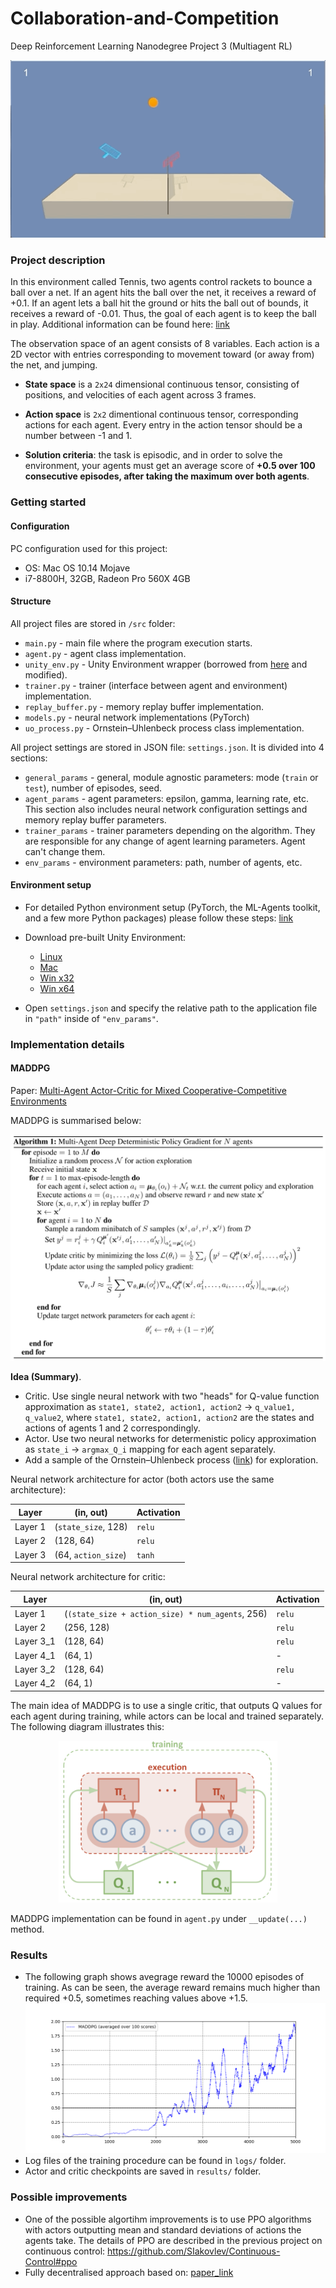 # Collaboration-and-Competition

Deep Reinforcement Learning Nanodegree Project 3 (Multiagent RL)

<p align="center">
<img src="results/tennis.gif"/>
</p>

### Project description

In this environment called Tennis, two agents control rackets to bounce a ball over a net. If an agent hits the ball over the net, it receives a reward of +0.1. If an agent lets a ball hit the ground or hits the ball out of bounds, it receives a reward of -0.01. Thus, the goal of each agent is to keep the ball in play. Additional information can be found here: [link]()

The observation space of an agent consists of 8 variables. Each action is a 2D vector with entries corresponding to movement toward (or away from) the net, and jumping.

- **State space** is a `2x24` dimensional continuous tensor, consisting of positions, and velocities of each agent across 3 frames.

- **Action space** is `2x2` dimentional continuous tensor, corresponding actions for each agent. Every entry in the action tensor should be a number between -1 and 1.

- **Solution criteria**: the task is episodic, and in order to solve the environment, your agents must get an average score of **+0.5 over 100 consecutive episodes, after taking the maximum over both agents**.

### Getting started

#### Configuration

PC configuration used for this project:
- OS: Mac OS 10.14 Mojave
- i7-8800H, 32GB, Radeon Pro 560X 4GB

#### Structure

All project files are stored in `/src` folder:
- `main.py` - main file where the program execution starts.
- `agent.py` - agent class implementation.
- `unity_env.py` - Unity Environment wrapper (borrowed from [here](https://github.com/Unity-Technologies/ml-agents/blob/master/gym-unity/gym_unity/envs/unity_env.py) and modified).
- `trainer.py` - trainer (interface between agent and environment) implementation.
- `replay_buffer.py` - memory replay buffer implementation.
- `models.py` - neural network implementations (PyTorch)
- `uo_process.py` - Ornstein–Uhlenbeck process class implementation.

All project settings are stored in JSON file: `settings.json`. It is divided into 4 sections: 
- `general_params` - general, module agnostic parameters: mode (`train` or `test`), number of episodes, seed.
- `agent_params` - agent parameters: epsilon, gamma, learning rate, etc. This section also includes neural network configuration settings and memory replay buffer parameters.
- `trainer_params` - trainer parameters depending on the algorithm. They are responsible for any change of agent learning parameters. Agent can't change them.
- `env_params` - environment parameters: path, number of agents, etc.

#### Environment setup

- For detailed Python environment setup (PyTorch, the ML-Agents toolkit, and a few more Python packages) please follow these steps: [link](https://github.com/udacity/deep-reinforcement-learning#dependencies)

- Download pre-built Unity Environment:
  - [Linux](https://s3-us-west-1.amazonaws.com/udacity-drlnd/P3/Tennis/Tennis_Linux.zip)
  - [Mac](https://s3-us-west-1.amazonaws.com/udacity-drlnd/P3/Tennis/Tennis.app.zip)
  - [Win x32](https://s3-us-west-1.amazonaws.com/udacity-drlnd/P3/Tennis/Tennis_Windows_x86.zip)
  - [Win x64](https://s3-us-west-1.amazonaws.com/udacity-drlnd/P3/Tennis/Tennis_Windows_x86_64.zip)

 - Open `settings.json` and specify the relative path to the application file in `"path"` inside of `"env_params"`.

### Implementation details

#### MADDPG

Paper: [Multi-Agent Actor-Critic for Mixed Cooperative-Competitive Environments](https://arxiv.org/abs/1706.02275)

MADDPG is summarised below: 

![MADDPG](results/MADDPG_alg.png)

**Idea (Summary)**. 

- Critic. Use single neural network with two "heads" for Q-value function approximation as `state1, state2, action1, action2` -> `q_value1, q_value2`, where `state1, state2, action1, action2` are the states and actions of agents 1 and 2 correspondingly.
- Actor. Use two neural networks for determenistic policy approximation as `state_i` -> `argmax_Q_i` mapping for each agent separately.
- Add a sample of the Ornstein–Uhlenbeck process ([link](https://en.wikipedia.org/wiki/Ornstein%E2%80%93Uhlenbeck_process)) for exploration.

Neural network architecture for actor (both actors use the same architecture):

| Layer   | (in, out)          | Activation|
|---------|--------------------|-----------|
| Layer 1 | (`state_size`, 128) | `relu`|
| Layer 2 | (128, 64) | `relu` |
| Layer 3 | (64, `action_size`)| `tanh` |

Neural network architecture for critic:

| Layer   | (in, out)          | Activation|
|---------|--------------------|-----------|
| Layer 1 | (`(state_size + action_size) * num_agents`, 256) | `relu`|
| Layer 2 | (256, 128) | `relu` |
| Layer 3_1 | (128, 64)| `relu` |
| Layer 4_1 | (64, 1) | - |
| Layer 3_2 | (128, 64)| `relu` |
| Layer 4_2 | (64, 1) | - |

The main idea of MADDPG is to use a single critic, that outputs Q values for each agent during training, while actors can be local and trained separately. The following diagram illustrates this:

<p align="center">
<img src="results/MADDPG_pic.png" width="350">
</p>

MADDPG implementation can be found in `agent.py` under `__update(...)` method.

### Results

- The following graph shows avegrage reward the 10000 episodes of training. As can be seen, the average reward remains much higher than required +0.5, sometimes reaching values above +1.5. 
![reward_graph](results/reward.png)
- Log files of the training procedure can be found in `logs/` folder.
- Actor and critic checkpoints are saved in `results/` folder.

### Possible improvements

- One of the possible algortihm improvements is to use PPO algorithms with actors outputting mean and standard deviations of actions the agents take. The details of PPO are described in the previous project on continuous control: https://github.com/SIakovlev/Continuous-Control#ppo 
- Fully decentralised approach based on: [paper_link](https://arxiv.org/abs/1802.08757)
